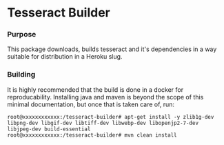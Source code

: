 # Tesseract Builder
### Purpose

This package downloads, builds tesseract and it's dependencies in a way suitable for distribution in a Heroku slug.

### Building
It is highly recommended that the build is done in a docker for reproducability. Installing java and maven is beyond the scope of this minimal documentation, but once that is taken care of, run:
```
root@xxxxxxxxxxxx:/tesseract-builder# apt-get install -y zlib1g-dev libpng-dev libgif-dev libtiff-dev libwebp-dev libopenjp2-7-dev libjpeg-dev build-essential
root@xxxxxxxxxxxx:/tesseract-builder# mvn clean install
```
